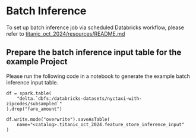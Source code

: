 # Batch Inference
To set up batch inference job via scheduled Databricks workflow, please refer to [titanic_oct_2024/resources/README.md](../../resources/README.md)

## Prepare the batch inference input table for the example Project
Please run the following code in a notebook to generate the example batch inference input table.

```
df = spark.table(
    "delta.`dbfs:/databricks-datasets/nyctaxi-with-zipcodes/subsampled`"
).drop("fare_amount")

df.write.mode("overwrite").saveAsTable(
    name="<catalog>.titanic_oct_2024.feature_store_inference_input"
)
```

